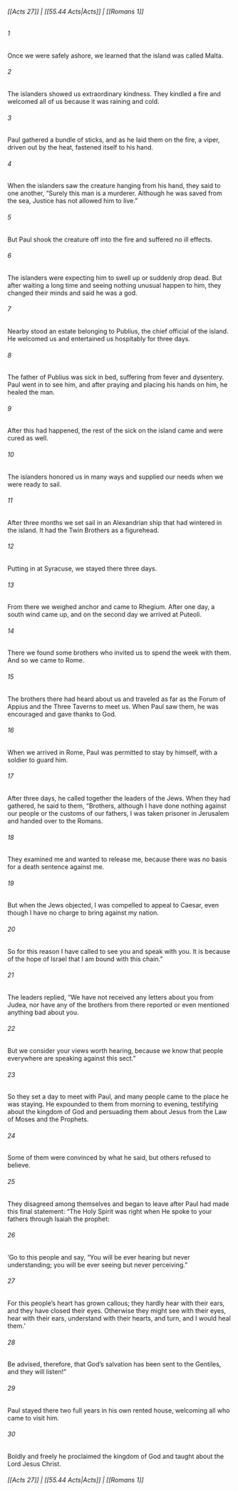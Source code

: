 
###### [[Acts 27]] | [[55.44 Acts|Acts]] | [[Romans 1]]

###### 1
Once we were safely ashore, we learned that the island was called Malta.
###### 2
The islanders showed us extraordinary kindness. They kindled a fire and welcomed all of us because it was raining and cold.
###### 3
Paul gathered a bundle of sticks, and as he laid them on the fire, a viper, driven out by the heat, fastened itself to his hand.
###### 4
When the islanders saw the creature hanging from his hand, they said to one another, “Surely this man is a murderer. Although he was saved from the sea, Justice has not allowed him to live.”
###### 5
But Paul shook the creature off into the fire and suffered no ill effects.
###### 6
The islanders were expecting him to swell up or suddenly drop dead. But after waiting a long time and seeing nothing unusual happen to him, they changed their minds and said he was a god.
###### 7
Nearby stood an estate belonging to Publius, the chief official of the island. He welcomed us and entertained us hospitably for three days.
###### 8
The father of Publius was sick in bed, suffering from fever and dysentery. Paul went in to see him, and after praying and placing his hands on him, he healed the man.
###### 9
After this had happened, the rest of the sick on the island came and were cured as well.
###### 10
The islanders honored us in many ways and supplied our needs when we were ready to sail.
###### 11
After three months we set sail in an Alexandrian ship that had wintered in the island. It had the Twin Brothers as a figurehead.
###### 12
Putting in at Syracuse, we stayed there three days.
###### 13
From there we weighed anchor and came to Rhegium. After one day, a south wind came up, and on the second day we arrived at Puteoli.
###### 14
There we found some brothers who invited us to spend the week with them. And so we came to Rome.
###### 15
The brothers there had heard about us and traveled as far as the Forum of Appius and the Three Taverns to meet us. When Paul saw them, he was encouraged and gave thanks to God.
###### 16
When we arrived in Rome, Paul was permitted to stay by himself, with a soldier to guard him.
###### 17
After three days, he called together the leaders of the Jews. When they had gathered, he said to them, “Brothers, although I have done nothing against our people or the customs of our fathers, I was taken prisoner in Jerusalem and handed over to the Romans.
###### 18
They examined me and wanted to release me, because there was no basis for a death sentence against me.
###### 19
But when the Jews objected, I was compelled to appeal to Caesar, even though I have no charge to bring against my nation.
###### 20
So for this reason I have called to see you and speak with you. It is because of the hope of Israel that I am bound with this chain.”
###### 21
The leaders replied, “We have not received any letters about you from Judea, nor have any of the brothers from there reported or even mentioned anything bad about you.
###### 22
But we consider your views worth hearing, because we know that people everywhere are speaking against this sect.”
###### 23
So they set a day to meet with Paul, and many people came to the place he was staying. He expounded to them from morning to evening, testifying about the kingdom of God and persuading them about Jesus from the Law of Moses and the Prophets.
###### 24
Some of them were convinced by what he said, but others refused to believe.
###### 25
They disagreed among themselves and began to leave after Paul had made this final statement: “The Holy Spirit was right when He spoke to your fathers through Isaiah the prophet:
###### 26
‘Go to this people and say, “You will be ever hearing but never understanding; you will be ever seeing but never perceiving.”
###### 27
For this people’s heart has grown callous; they hardly hear with their ears, and they have closed their eyes. Otherwise they might see with their eyes, hear with their ears, understand with their hearts, and turn, and I would heal them.’
###### 28
Be advised, therefore, that God’s salvation has been sent to the Gentiles, and they will listen!”
###### 29
Paul stayed there two full years in his own rented house, welcoming all who came to visit him.
###### 30
Boldly and freely he proclaimed the kingdom of God and taught about the Lord Jesus Christ.

###### [[Acts 27]] | [[55.44 Acts|Acts]] | [[Romans 1]]
